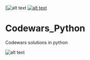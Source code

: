[![alt text](https://img.shields.io/badge/python-3.6-red)
[![alt text](https://www.codewars.com/users/deedy-ru/badges/micro)](https://www.codewars.com/users/deedy-ru)

# Codewars_Python
Codewars solutions in python

![alt text](https://www.codewars.com/users/deedy-ru/badges/large)
